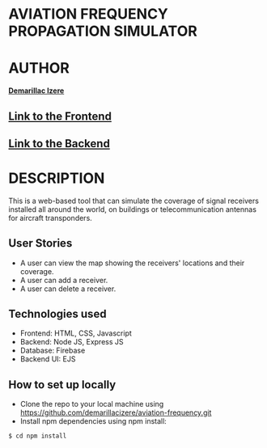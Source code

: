 # AVIATION FREQUENCY PROPAGATION SIMULATOR


# AUTHOR

**[Demarillac Izere](https://github.com/demarillacizere)**

## [Link to the Frontend](https://frequency-simulator.herokuapp.com/)

## [Link to the Backend](https://frequency-simulator.herokuapp.com/api)

# DESCRIPTION

This is a web-based tool that can simulate the coverage of signal receivers installed all around the world, on buildings or telecommunication antennas for aircraft transponders.


## User Stories

* A user can view the map showing the receivers' locations and their coverage.
* A user can add a receiver.
* A user can delete a receiver.


## Technologies used
* Frontend: HTML, CSS, Javascript
* Backend: Node JS, Express JS
* Database: Firebase
* Backend UI: EJS

## How to set up locally
* Clone the repo to your local machine using https://github.com/demarillacizere/aviation-frequency.git
* Install npm dependencies using npm install: 
```shell
$ cd npm install
```
